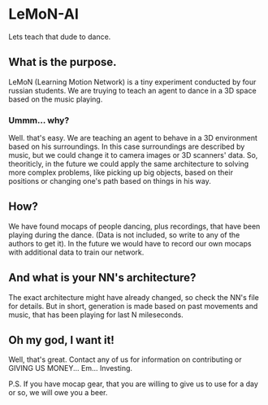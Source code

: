 # LeMoN-AI
Lets teach that dude to dance.

## What is the purpose.
LeMoN (Learning Motion Network) is a tiny experiment conducted by four russian students. We are truying to teach an agent
to dance in a 3D space based on the music playing.

### Ummm... why?
Well. that's easy. We are teaching an agent to behave in a 3D environment based on his surroundings.
In this case surroundings are described by music, but we could change it to camera images or 3D scanners' data. So, theoriticly, in the future we could apply the same architecture to solving more complex problems, like picking up big objects, based on their positions or changing one's path based on things in his way.

## How?
We have found mocaps of people dancing, plus recordings, that have been playing during the dance. (Data is not included, so write to any of the authors to get it). 
In the future we would have to record our own mocaps with additional data to train our network.

## And what is your NN's architecture?
The exact architecture might have already changed, so check the NN's file for details. But in short, generation is made based on past movements and music, that has been playing for last N mileseconds.

## Oh my god, I want it!
Well, that's great. Contact any of us for information on contributing or GIVING US MONEY... Em... Investing.

P.S. If you have mocap gear, that you are willing to give us to use for a day or so, we will owe you a beer.
